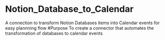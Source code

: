 # Notion_Database_to_Calendar
A connection to transform Notion Databases items into Calendar events for easy plannning flow
#Purpose
To create a connector that automates the transformation of databases to calendar events
